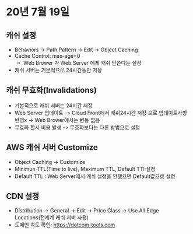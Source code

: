 # 20년 7월 19일

## 캐쉬 설정
+ Behaviors -> Path Pattern -> Edit -> Object Caching
+ Cache Control: max-age=0
    + Web Brower 가 Web Server 에게 캐쉬 안쓴다는 설정
+ 캐쉬 서버는 기본적으로 24시간동안 저장

## 캐쉬 무효화(Invalidations)
+ 기본적으로 캐쉬 서버는 24시간 저장
+ Web Server 업데이트 -> Cloud Front에서 캐쉬24시간 저장 으로 업데이트사항 반영x -> Web Brower에서는 변동 없음
+ 무효화 할시 비용 발생 -> 무효화보다는 다른 방법으로 설정

## AWS 캐쉬 서버 Customize
+ Object Caching -> Customize
+ Minimun TTL(Time to live), Maximum TTL, Default TTl 설정 
+ Default TTL : Web Server에서 캐쉬 설정을 안했으면 Default값으로 설정 


## CDN 설정
+ Distribution -> General -> Edit -> Price Class -> Use All Edge Locations(전세계 캐쉬 서버 사용)
+ 도메인 속도 확인: https://dotcom-tools.com 